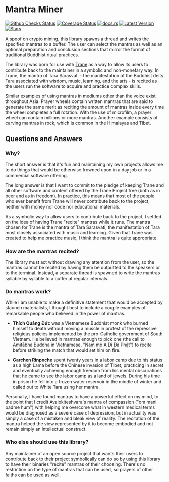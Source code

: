 # Mantra Miner

[![Github Checks Status](https://img.shields.io/github/checks-status/trane-project/mantra-miner/master)](https://github.com/trane-project/mantra-miner/actions?query=branch%3Amaster)
[![Coverage Status](https://img.shields.io/coveralls/github/trane-project/mantra-miner)](https://coveralls.io/github/trane-project/mantra-miner?branch=master)
[![docs.rs](https://img.shields.io/docsrs/mantra-miner)](https://docs.rs/mantra-miner)
[![Latest Version](https://img.shields.io/crates/v/mantra-miner)](https://crates.io/crates/mantra-miner)
[![Stars](https://img.shields.io/github/stars/trane-project/mantra-miner?style=social)](https://github.com/trane-project/mantra-miner/stargazers)

A spoof on crypto mining, this library spawns a thread and writes the specified mantras to a buffer.
The user can select the mantras as well as an optional preparation and conclusion sections that
mirror the format of traditional Buddhist ritual practices.

The library was born for use with [Trane](https://github.com/trane-project/trane) as a way to allow
its users to contribute back to the maintainer in a symbolic and non-monetary way. In Trane, the
mantra of Tara Sarasvati - the manifestation of the Buddhist deity Tara associated with wisdom,
music, learning, and the arts - is recited as the users run the software to acquire and practice
complex skills.
 
Similar examples of using mantras in mediums other than the voice exist throughout Asia. Prayer
wheels contain written mantras that are said to generate the same merit as reciting the amount of
mantras inside every time the wheel completes a full rotation. With the use of microfilm, a prayer
wheel can contain millions or more mantras. Another example consists of carving mantras in rock,
which is common in the Himalayas and Tibet.

## Questions and Answers

### Why?

The short answer is that it's fun and maintaining my own projects allows me to do things that would
be otherwise frowned upon in a day job or in a commercial software offering.

The long answer is that I want to commit to the pledge of keeping Trane and all other software and
content offered by the Trane Project free (both as in beer and as in freedom). In practice, this
means that most of the people who ever benefit from Trane will never contribute back to the project,
neither with money nor code nor educational materials.

As a symbolic way to allow users to contribute back to the project, I settled on the idea of having
Trane "recite" mantras while it runs. The mantra chosen for Trane is the mantra of Tara Sarasvati,
the manifestation of Tara most closely associated with music and learning. Given that Trane was
created to help me practice music, I think the mantra is quite appropriate.

### How are the mantras recited?

The library must act without drawing any attention from the user, so the mantras cannot be recited
by having them be outputted to the speakers or to the terminal. Instead, a separate thread is
spawned to write the mantras syllable by syllable to a buffer at regular intervals.

### Do mantras work?

While I am unable to make a definitive statement that would be accepted by staunch materialists, I
thought best to include a couple examples of remarkable people who believed in the power of mantras.

- **Thích Quảng Đức** was a Vietnamese Buddhist monk who burned himself to death without moving a
muscle in protest of the repressive religious policies implemented by the pro-Catholic government of
South Vietnam. He believed in mantras enough to pick one (the call to Amitābha Buddha in Vietnamese,
"Nam mô A Di Đà Phật") to recite before striking the match that would set him on fire.

- **Garchen Rinpoche** spent twenty years in a labor camp due to his status as a high Lama before
  the Chinese invasion of Tibet, practicing in secret and eventually achieving enough freedom from
  his mental obscurations that he came to see the labor camp as a land of jewels. During his time in
  prison he fell into a frozen water reservoir in the middle of winter and called out to White Tara
  using her mantra.

Personally, I have found mantras to have a powerful effect on my mind, to the point that I credit
Avalokiteshvara's mantra of compassion ("om mani padme hum") with helping me overcome what in
western medical terms would be diagnosed as a severe case of depression, but in actuality was simply
a case of a mistaken and bleak view of reality. The recitation of the mantra helped the view
represented by it to become embodied and not remain simply an intellectual construct.

### Who else should use this library?

Any maintainer of an open source project that wants their users to contribute back to their project
symbolically can do so by using this library to have their binaries "recite" mantras of their
choosing. There's no restriction on the type of mantras that can be used, so prayers of other faiths
can be used as well.
